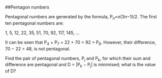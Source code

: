 ##Pentagon numbers

Pentagonal numbers are generated by the formula, P<sub><var>n</var></sub>=<var>n</var>(3<var>n</var>&#x2212;1)/2. The first ten pentagonal numbers are:

1, 5, 12, 22, 35, 51, 70, 92, 117, 145, ...

It can be seen that P<sub>4</sub> + P<sub>7</sub> = 22 + 70 = 92 = P<sub>8</sub>. However, their difference, 70 &#x2212; 22 = 48, is not pentagonal.

Find the pair of pentagonal numbers, P<sub><var>j</var></sub> and P<sub><var>k</var></sub>, for which their sum and difference are pentagonal and D = |P<sub><var>k</var></sub> &#x2212; P<sub><var>j</var></sub>| is minimised; what is the value of D?
